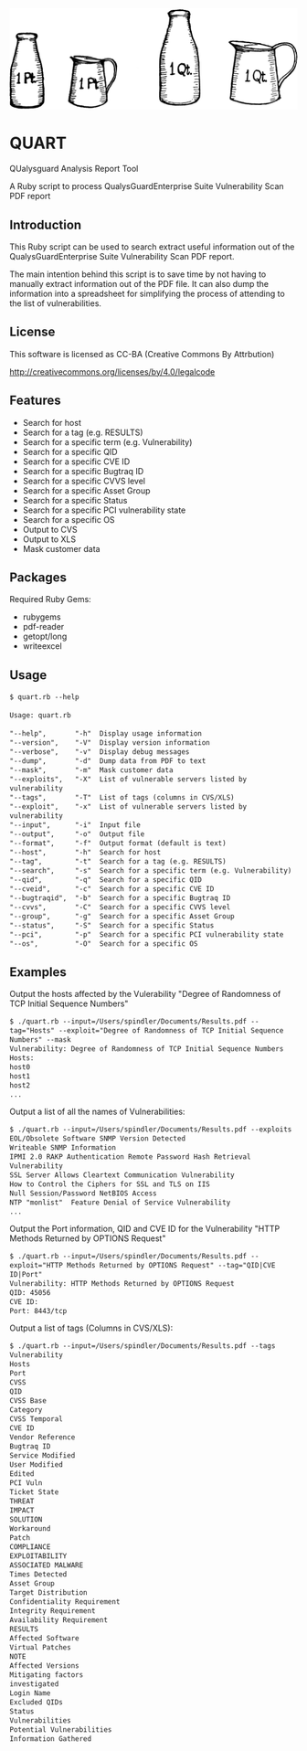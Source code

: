 ![alt tag](https://raw.githubusercontent.com/lateralblast/quart/master/quart.gif)

QUART
=====

QUalysguard Analysis Report Tool

A Ruby script to process QualysGuardEnterprise Suite Vulnerability Scan PDF report

Introduction
------------

This Ruby script can be used to search extract useful information out of the
QualysGuardEnterprise Suite Vulnerability Scan PDF report.

The main intention behind this script is to save time by not having to manually
extract information out of the PDF file. It can also dump the information into
a spreadsheet for simplifying the process of attending to the list of vulnerabilities.

License
-------

This software is licensed as CC-BA (Creative Commons By Attrbution)

http://creativecommons.org/licenses/by/4.0/legalcode

Features
--------

- Search for host
- Search for a tag (e.g. RESULTS)
- Search for a specific term (e.g. Vulnerability)
- Search for a specific QID
- Search for a specific CVE ID
- Search for a specific Bugtraq ID
- Search for a specific CVVS level
- Search for a specific Asset Group
- Search for a specific Status
- Search for a specific PCI vulnerability state
- Search for a specific OS
- Output to CVS
- Output to XLS
- Mask customer data

Packages
--------

Required Ruby Gems:

- rubygems
- pdf-reader
- getopt/long
- writeexcel

Usage
-----

```
$ quart.rb --help

Usage: quart.rb

"--help",       "-h"  Display usage information
"--version",    "-V"  Display version information
"--verbose",    "-v"  Display debug messages
"--dump",       "-d"  Dump data from PDF to text
"--mask",       "-m"  Mask customer data
"--exploits",   "-X"  List of vulnerable servers listed by vulnerability
"--tags",       "-T"  List of tags (columns in CVS/XLS)
"--exploit",    "-x"  List of vulnerable servers listed by vulnerability
"--input",      "-i"  Input file
"--output",     "-o"  Output file
"--format",     "-f"  Output format (default is text)
"--host",       "-h"  Search for host
"--tag",        "-t"  Search for a tag (e.g. RESULTS)
"--search",     "-s"  Search for a specific term (e.g. Vulnerability)
"--qid",        "-q"  Search for a specific QID
"--cveid",      "-c"  Search for a specific CVE ID
"--bugtraqid",  "-b"  Search for a specific Bugtraq ID
"--cvvs",       "-C"  Search for a specific CVVS level
"--group",      "-g"  Search for a specific Asset Group
"--status",     "-S"  Search for a specific Status
"--pci",        "-p"  Search for a specific PCI vulnerability state
"--os",         "-O"  Search for a specific OS
```

Examples
--------

Output the hosts affected by the Vulerability "Degree of Randomness of TCP Initial Sequence Numbers"

```
$ ./quart.rb --input=/Users/spindler/Documents/Results.pdf --tag="Hosts" --exploit="Degree of Randomness of TCP Initial Sequence Numbers" --mask
Vulnerability: Degree of Randomness of TCP Initial Sequence Numbers
Hosts:
host0
host1
host2
...
```

Output a list of all the names of Vulnerabilities:

```
$ ./quart.rb --input=/Users/spindler/Documents/Results.pdf --exploits
EOL/Obsolete Software SNMP Version Detected
Writeable SNMP Information
IPMI 2.0 RAKP Authentication Remote Password Hash Retrieval Vulnerability
SSL Server Allows Cleartext Communication Vulnerability
How to Control the Ciphers for SSL and TLS on IIS
Null Session/Password NetBIOS Access
NTP "monlist"  Feature Denial of Service Vulnerability
...
```

Output the Port information, QID and CVE ID for the Vulnerability "HTTP Methods Returned by OPTIONS Request"

```
$ ./quart.rb --input=/Users/spindler/Documents/Results.pdf --exploit="HTTP Methods Returned by OPTIONS Request" --tag="QID|CVE ID|Port"
Vulnerability: HTTP Methods Returned by OPTIONS Request
QID: 45056
CVE ID: 
Port: 8443/tcp
```

Output a list of tags (Columns in CVS/XLS):

```
$ ./quart.rb --input=/Users/spindler/Documents/Results.pdf --tags
Vulnerability
Hosts
Port
CVSS
QID
CVSS Base
Category
CVSS Temporal
CVE ID
Vendor Reference
Bugtraq ID
Service Modified
User Modified
Edited
PCI Vuln
Ticket State
THREAT
IMPACT
SOLUTION
Workaround
Patch
COMPLIANCE
EXPLOITABILITY
ASSOCIATED MALWARE
Times Detected
Asset Group
Target Distribution
Confidentiality Requirement
Integrity Requirement
Availability Requirement
RESULTS
Affected Software
Virtual Patches
NOTE
Affected Versions
Mitigating factors
investigated
Login Name
Excluded QIDs
Status
Vulnerabilities
Potential Vulnerabilities
Information Gathered
```
